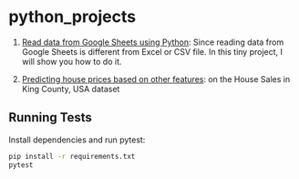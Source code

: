 # python_projects

1. [Read data from Google Sheets using Python](https://github.com/contactabhishekbasu/python_projects/blob/main/readgooglesheets.ipynb): Since reading data from Google Sheets is different from Excel or CSV file. In this tiny project, I will show you how to do it.

2. [Predicting house prices based on other features](https://github.com/contactabhishekbasu/python_projects/blob/main/Predicting_house_prices_for_King_County_USA.ipynb): on the House Sales in King County, USA dataset

## Running Tests

Install dependencies and run pytest:

```bash
pip install -r requirements.txt
pytest
```
